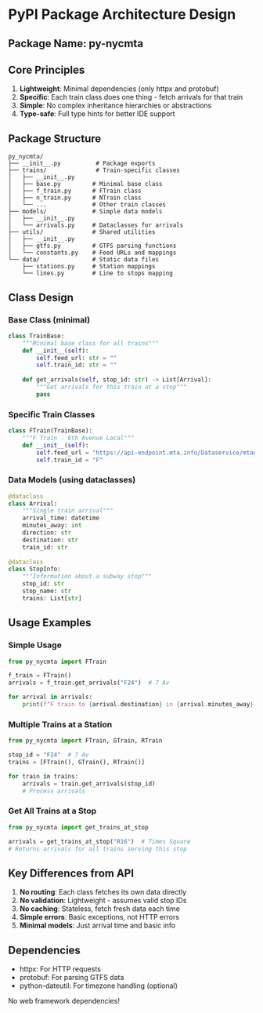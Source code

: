 # PyPI Package Architecture Design

## Package Name: py-nycmta

## Core Principles
1. **Lightweight**: Minimal dependencies (only httpx and protobuf)
2. **Specific**: Each train class does one thing - fetch arrivals for that train
3. **Simple**: No complex inheritance hierarchies or abstractions
4. **Type-safe**: Full type hints for better IDE support

## Package Structure

```
py_nycmta/
├── __init__.py          # Package exports
├── trains/              # Train-specific classes
│   ├── __init__.py
│   ├── base.py         # Minimal base class
│   ├── f_train.py      # FTrain class
│   ├── n_train.py      # NTrain class
│   └── ...             # Other train classes
├── models/             # Simple data models
│   ├── __init__.py
│   └── arrivals.py     # Dataclasses for arrivals
├── utils/              # Shared utilities
│   ├── __init__.py
│   ├── gtfs.py         # GTFS parsing functions
│   └── constants.py    # Feed URLs and mappings
└── data/               # Static data files
    ├── stations.py     # Station mappings
    └── lines.py        # Line to stops mapping

```

## Class Design

### Base Class (minimal)
```python
class TrainBase:
    """Minimal base class for all trains"""
    def __init__(self):
        self.feed_url: str = ""
        self.train_id: str = ""
    
    def get_arrivals(self, stop_id: str) -> List[Arrival]:
        """Get arrivals for this train at a stop"""
        pass
```

### Specific Train Classes
```python
class FTrain(TrainBase):
    """F Train - 6th Avenue Local"""
    def __init__(self):
        self.feed_url = "https://api-endpoint.mta.info/Dataservice/mtagtfsfeeds/nyct%2Fgtfs-bdfm"
        self.train_id = "F"
```

### Data Models (using dataclasses)
```python
@dataclass
class Arrival:
    """Single train arrival"""
    arrival_time: datetime
    minutes_away: int
    direction: str
    destination: str
    train_id: str
    
@dataclass
class StopInfo:
    """Information about a subway stop"""
    stop_id: str
    stop_name: str
    trains: List[str]
```

## Usage Examples

### Simple Usage
```python
from py_nycmta import FTrain

f_train = FTrain()
arrivals = f_train.get_arrivals("F24")  # 7 Av

for arrival in arrivals:
    print(f"F train to {arrival.destination} in {arrival.minutes_away} minutes")
```

### Multiple Trains at a Station
```python
from py_nycmta import FTrain, GTrain, RTrain

stop_id = "F24"  # 7 Av
trains = [FTrain(), GTrain(), RTrain()]

for train in trains:
    arrivals = train.get_arrivals(stop_id)
    # Process arrivals
```

### Get All Trains at a Stop
```python
from py_nycmta import get_trains_at_stop

arrivals = get_trains_at_stop("R16")  # Times Square
# Returns arrivals for all trains serving this stop
```

## Key Differences from API

1. **No routing**: Each class fetches its own data directly
2. **No validation**: Lightweight - assumes valid stop IDs
3. **No caching**: Stateless, fetch fresh data each time
4. **Simple errors**: Basic exceptions, not HTTP errors
5. **Minimal models**: Just arrival time and basic info

## Dependencies

- httpx: For HTTP requests
- protobuf: For parsing GTFS data
- python-dateutil: For timezone handling (optional)

No web framework dependencies!